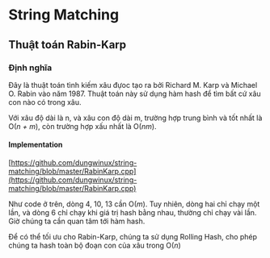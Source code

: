# String Matching

<!-- rabin_karp.md -->
<!-- Written by Nguyen Tuan Dung <@dungwinux> -->

## Thuật toán Rabin-Karp

### Định nghĩa

Đây là thuật toán tình kiếm xâu đựoc tạo ra bởi Richard M. Karp và Michael O.
Rabin vào năm 1987. Thuật toán này sử dụng hàm hash để tìm bất cứ xâu con nào có
trong xâu.

Với xâu độ dài là n, và xâu con độ dài m, trường hợp trung bình và tốt nhất là
O(_n + m_), còn trường hợp xấu nhất là O(_nm_).

#### Implementation

[https://github.com/dungwinux/string-matching/blob/master/RabinKarp.cpp](https://github.com/dungwinux/string-matching/blob/master/RabinKarp.cpp)

Như code ở trên, dòng 4, 10, 13 cần O(_m_). Tuy nhiên, dòng hai chỉ chạy một
lần, và dòng 6 chỉ chạy khi giá trị hash bằng nhau, thường chỉ chạy vài lần.
Giờ chúng ta cần quan tâm tới hàm hash.

Để có thể tối ưu cho Rabin-Karp, chúng ta sử dụng Rolling Hash, cho phép
chúng ta hash toàn bộ đoạn con của xâu trong O(_n_)
